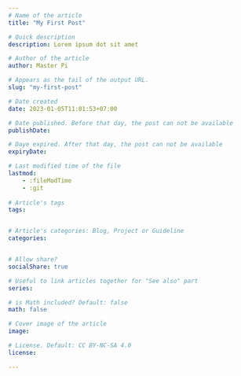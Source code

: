 ```yaml
---
# Name of the article
title: "My First Post"

# Quick description
description: Lorem ipsum dot sit amet

# Author of the article
author: Master Pi

# Appears as the tail of the output URL.
slug: "my-first-post"

# Date created
date: 2023-01-05T11:01:53+07:00

# Date published. Before that day, the post can not be available
publishDate: 

# Daye expired. After that day, the post can not be available
expiryDate:

# Last modified time of the file
lastmod: 
    - :fileModTime
    - :git
    
# Article's tags
tags: 


# Article's categories: Blog, Project or Guideline
categories:


# Allow share?
socialShare: true

# Useful to link articles together for "See also" part
series: 

# is Math included? Default: false
math: false

# Cover image of the article
image: 

# License. Default: CC BY-NC-SA 4.0
license:

---
```


